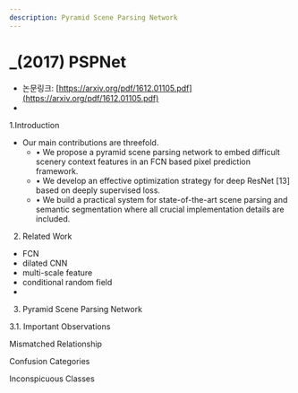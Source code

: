 ```yaml
---
description: Pyramid Scene Parsing Network
---
```


# \_\(2017\) PSPNet

* 논문링크: [https://arxiv.org/pdf/1612.01105.pdf](https://arxiv.org/pdf/1612.01105.pdf)
* 




1.Introduction

* Our main contributions are threefold. 
  * • We propose a pyramid scene parsing network to embed difficult scenery context features in an FCN based pixel prediction framework. 
  * • We develop an effective optimization strategy for deep ResNet \[13\] based on deeply supervised loss. 
  * • We build a practical system for state-of-the-art scene parsing and semantic segmentation where all crucial implementation details are included.





2. Related Work

* FCN
* dilated CNN
* multi-scale feature
* conditional random field
* 
3. Pyramid Scene Parsing Network

3.1. Important Observations

Mismatched Relationship

Confusion Categories

Inconspicuous Classes



